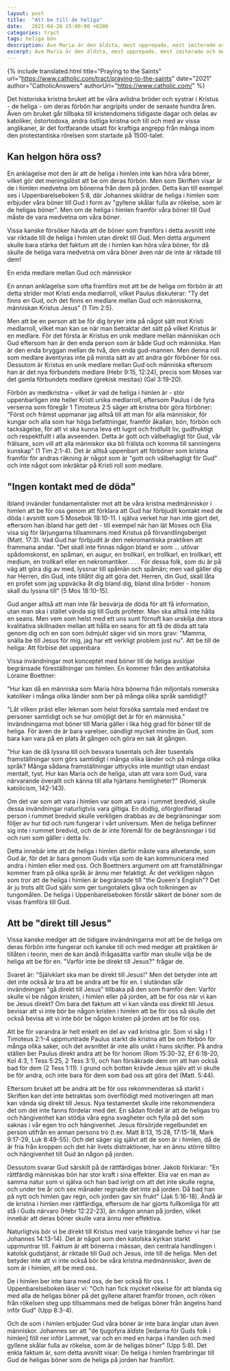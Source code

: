 ```yaml
---
layout: post
title:  "Att be till de heliga"
date:   2021-04-28 15:00:00 +0200
categories: tract
tags: heliga bön 
description: Ave Maria är den äldsta, mest upprepade, mest imiterade och mest kraftfulla kristna bönen. Klicka här för att läsa mer om dess historia och betydelse.
excerpt: Ave Maria är den äldsta, mest upprepade, mest imiterade och mest kraftfulla kristna bönen.
---
```

{% include translated.html 
    title="Praying to the Saints" 
    url="https://www.catholic.com/tract/praying-to-the-saints"
    date="2021" 
    author="CatholicAnswers" 
    authorUrl="https://www.catholic.com/"
%}


Det historiska kristna bruket att be våra avlidna bröder och systrar i Kristus - de heliga - om deras förbön har angripits under de senaste hundra åren. Även om bruket går tillbaka till kristendomens tidigaste dagar och delas av katoliker, östortodoxa, andra östliga kristna och till och med av vissa anglikaner, är det fortfarande utsatt för kraftiga angrepp från många inom den protestantiska rörelsen som startade på 1500-talet.

## Kan helgon höra oss?

En anklagelse mot den är att de heliga i himlen inte kan höra våra böner, vilket gör det meningslöst att be om deras förbön. Men som Skriften visar är de i himlen medvetna om bönerna från dem på jorden. Detta kan till exempel ses i Uppenbarelseboken 5:8, där Johannes skildrar de heliga i himlen som erbjuder våra böner till Gud i form av "gyllene skålar fulla av rökelse, som är de heligas böner". Men om de heliga i himlen framför våra böner till Gud måste de vara medvetna om våra böner.

Vissa kanske försöker hävda att de böner som framförs i detta avsnitt inte var riktade till de heliga i himlen utan direkt till Gud. Men detta argument skulle bara stärka det faktum att de i himlen kan höra våra böner, för då skulle de heliga vara medvetna om våra böner även när de inte är riktade till dem!

En enda medlare mellan Gud och människor

En annan anklagelse som ofta framförs mot att be de heliga om förbön är att detta strider mot Kristi enda medlarroll, vilket Paulus diskuterar: "Ty det finns en Gud, och det finns en medlare mellan Gud och människorna, människan Kristus Jesus" (1 Tim 2:5).

Men att be en person att be för dig bryter inte på något sätt mot Kristi medlarroll, vilket man kan se när man betraktar det sätt på vilket Kristus är en medlare. För det första är Kristus en unik medlare mellan människan och Gud eftersom han är den enda person som är både Gud och människa. Han är den enda bryggan mellan de två, den enda gud-mannen. Men denna roll som medlare äventyras inte på minsta sätt av att andra gör förböner för oss. Dessutom är Kristus en unik medlare mellan Gud och människa eftersom han är det nya förbundets medlare (Hebr 9:15, 12:24), precis som Moses var det gamla förbundets medlare (grekisk mesitas) (Gal 3:19-20).

Förbön av medkristna - vilket är vad de heliga i himlen är - stör uppenbarligen inte heller Kristi unika medlarroll, eftersom Paulus i de fyra verserna som föregår 1 Timoteus 2:5 säger att kristna bör göra förböner: "Först och främst uppmanar jag alltså till att man för alla människor, för kungar och alla som har höga befattningar, framför åkallan, bön, förbön och tacksägelse, för att vi ska kunna leva ett lugnt och fridfullt liv, gudfruktigt och respektfullt i alla avseenden. Detta är gott och välbehagligt för Gud, vår frälsare, som vill att alla människor ska bli frälsta och komma till sanningens kunskap" (1 Tim 2:1-4). Det är alltså uppenbart att förböner som kristna framför för andras räkning är något som är "gott och välbehagligt för Gud" och inte något som inkräktar på Kristi roll som medlare.

## "Ingen kontakt med de döda"

Ibland invänder fundamentalister mot att be våra kristna medmänniskor i himlen att be för oss genom att förklara att Gud har förbjudit kontakt med de döda i avsnitt som 5 Mosebok 18:10-11. I själva verket har han inte gjort det, eftersom han ibland har gett det - till exempel när han lät Moses och Elia visa sig för lärjungarna tillsammans med Kristus på förvandlingsberget (Matt. 17:3). Vad Gud har förbjudit är den nekromantiska praktiken att frammana andar. "Det skall inte finnas någon bland er som ... utövar spådomskonst, en spåman, en augur, en trollkarl, en trollkarl, en trollkarl, ett medium, en trollkarl eller en nekromantiker. . . . För dessa folk, som du är på väg att göra dig av med, lyssnar till spåmän och spåmän; men vad gäller dig har Herren, din Gud, inte tillåtit dig att göra det. Herren, din Gud, skall låta en profet som jag uppväcka åt dig bland dig, bland dina bröder - honom skall du lyssna till" (5 Mos 18:10-15).

Gud anger alltså att man inte får besvärja de döda för att få information, utan man ska i stället vända sig till Guds profeter. Man ska alltså inte hålla en seans. Men vem som helst med ett uns sunt förnuft kan urskilja den stora kvalitativa skillnaden mellan att hålla en seans för att få de döda att tala genom dig och en son som ödmjukt säger vid sin mors grav: "Mamma, snälla be till Jesus för mig, jag har ett verkligt problem just nu".
Att be till de heliga: Att förbise det uppenbara

Vissa invändningar mot konceptet med böner till de heliga avslöjar begränsade föreställningar om himlen. En kommer från den antikatolska Loraine Boettner:

"Hur kan då en människa som Maria höra bönerna från miljontals romerska katoliker i många olika länder som ber på många olika språk samtidigt?

"Låt vilken präst eller lekman som helst försöka samtala med endast tre personer samtidigt och se hur omöjligt det är för en människa." Invändningarna mot böner till Maria gäller i lika hög grad för böner till de heliga. För även de är bara varelser, oändligt mycket mindre än Gud, som bara kan vara på en plats åt gången och göra en sak åt gången.

"Hur kan de då lyssna till och besvara tusentals och åter tusentals framställningar som görs samtidigt i många olika länder och på många olika språk? Många sådana framställningar uttrycks inte muntligt utan endast mentalt, tyst. Hur kan Maria och de heliga, utan att vara som Gud, vara närvarande överallt och känna till alla hjärtans hemligheter?" (Romersk katolicism, 142-143).

Om det var som att vara i himlen var som att vara i rummet bredvid, skulle dessa invändningar naturligtvis vara giltiga. En dödlig, oförglorifierad person i rummet bredvid skulle verkligen drabbas av de begränsningar som följer av hur tid och rum fungerar i vårt universum. Men de heliga befinner sig inte i rummet bredvid, och de är inte föremål för de begränsningar i tid och rum som gäller i detta liv.

Detta innebär inte att de heliga i himlen därför måste vara allvetande, som Gud är, för det är bara genom Guds vilja som de kan kommunicera med andra i himlen eller med oss. Och Boettners argument om att framställningar kommer fram på olika språk är ännu mer felaktigt. Är det verkligen någon som tror att de heliga i himlen är begränsade till "the Queen's English"? Det är ju trots allt Gud själv som ger tungotalets gåva och tolkningen av tungomålen. De heliga i Uppenbarelseboken förstår säkert de böner som de visas framföra till Gud.

## Att be "direkt till Jesus"

Vissa kanske medger att de tidigare invändningarna mot att be de heliga om deras förbön inte fungerar och kanske till och med medger att praktiken är tillåten i teorin, men de kan ändå ifrågasätta varför man skulle vilja be de heliga att be för en. "Varför inte be direkt till Jesus?" frågar de.

Svaret är: "Självklart ska man be direkt till Jesus!" Men det betyder inte att det inte också är bra att be andra att be för en. I slutändan slår invändningen "gå direkt till Jesus" tillbaka på den som framför den: Varför skulle vi be någon kristen, i himlen eller på jorden, att be för oss när vi kan be Jesus direkt? Om bara det faktum att vi kan vända oss direkt till Jesus bevisar att vi inte bör be någon kristen i himlen att be för oss så skulle det också bevisa att vi inte bör be någon kristen på jorden att be för oss.

Att be för varandra är helt enkelt en del av vad kristna gör. Som vi såg i 1 Timoteus 2:1-4 uppmuntrade Paulus starkt de kristna att be om förbön för många olika saker, och det avsnittet är inte alls unikt i hans skrifter. På andra ställen ber Paulus direkt andra att be för honom (Rom 15:30-32, Ef 6:18-20, Kol 4:3, 1 Tess 5:25, 2 Tess 3:1), och han försäkrade dem om att han också bad för dem (2 Tess 1:11). I grund och botten krävde Jesus själv att vi skulle be för andra, och inte bara för dem som bad oss att göra det (Matt. 5:44).

Eftersom bruket att be andra att be för oss rekommenderas så starkt i Skriften kan det inte betraktas som överflödigt med motiveringen att man kan vända sig direkt till Jesus. Nya testamentet skulle inte rekommendera det om det inte fanns fördelar med det. En sådan fördel är att de heligas tro och hängivenhet kan stödja våra egna svagheter och fylla på det som saknas i vår egen tro och hängivenhet. Jesus försörjde regelbundet en person utifrån en annan persons tro (t.ex. Matt 8:13, 15:28, 17:15-18, Mark 9:17-29, Luk 8:49-55). Och det säger sig självt att de som är i himlen, då de är fria från kroppen och det här livets distraktioner, har en ännu större tilltro och hängivenhet till Gud än någon på jorden.

Dessutom svarar Gud särskilt på de rättfärdigas böner. Jakob förklarar: "En rättfärdig människas bön har stor kraft i sina effekter. Elia var en man av samma natur som vi själva och han bad ivrigt om att det inte skulle regna, och under tre år och sex månader regnade det inte på jorden. Då bad han på nytt och himlen gav regn, och jorden gav sin frukt" (Jak 5:16-18). Ändå är de kristna i himlen mer rättfärdiga, eftersom de har gjorts fullkomliga för att stå i Guds närvaro (Hebr 12:22-23), än någon annan på jorden, vilket innebär att deras böner skulle vara ännu mer effektiva.

Naturligtvis bör vi be direkt till Kristus med varje trängande behov vi har (se Johannes 14:13-14). Det är något som den katolska kyrkan starkt uppmuntrar till. Faktum är att bönerna i mässan, den centrala handlingen i katolsk gudstjänst, är riktade till Gud och Jesus, inte till de heliga. Men det betyder inte att vi inte också bör be våra kristna medmänniskor, även de som är i himlen, att be med oss.

De i himlen ber inte bara med oss, de ber också för oss. I Uppenbarelseboken läser vi: "Och han fick mycket rökelse för att blanda sig med alla de heligas böner på det gyllene altaret framför tronen, och röken från rökelsen steg upp tillsammans med de heligas böner från ängelns hand inför Gud" (Upp 8:3-4).

Och de som i himlen erbjuder Gud våra böner är inte bara änglar utan även människor. Johannes ser att "de tjugofyra äldste [ledarna för Guds folk i himlen] föll ner inför Lammet, var och en med en harpa i handen och med gyllene skålar fulla av rökelse, som är de heligas böner" (Upp 5:8). Det enkla faktum är, som detta avsnitt visar: De heliga i himlen frambringar till Gud de heligas böner som de heliga på jorden har framfört.
